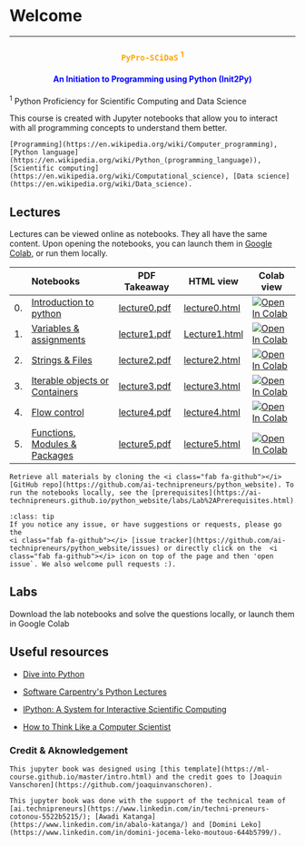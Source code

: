 
# Welcome

****

### <center> <b> <span style="color:orange;" >  `PyPro-SCiDaS` <sup>1</sup>  </span> </b></center> 


#### <center> <b> <span style="color:blue;"> An Initiation to Programming using Python (Init2Py) </span> </b></center>


<sup>1</sup> Python Proficiency for Scientific Computing and Data Science


This course is created with Jupyter notebooks that allow you to interact with all programming concepts to understand them better. 


```{admonition} Key words:
[Programming](https://en.wikipedia.org/wiki/Computer_programming), [Python language](https://en.wikipedia.org/wiki/Python_(programming_language)), [Scientific computing](https://en.wikipedia.org/wiki/Computational_science), [Data science](https://en.wikipedia.org/wiki/Data_science).
```


 

## Lectures
Lectures can be viewed online as notebooks. They all have the same content.
Upon opening the notebooks, you can <i class="fas fa-rocket"></i> launch them in [Google Colab](https://colab.research.google.com/), or run them locally.

|   | Notebooks          |     PDF Takeaway     |    HTML view   |    Colab view   |
|:--|:-------------------|----------------|------------|------------|
| 0. | [Introduction to python](https://github.com/ai-technipreneurs/python_course_colab_notebooks/blob/main/00_Lecture00.ipynb)               |  [lecture0.pdf](https://github.com/ai-technipreneurs/python_course_colab_notebooks/blob/main/pdfs/Lecture0.pdf)         | [lecture0.html](http://htmlpreview.github.io/?https://github.com/ai-technipreneurs/python_course_colab_notebooks/blob/main/htmls/Lecture0.html) | [![Open In Colab](https://colab.research.google.com/assets/colab-badge.svg)](https://colab.research.google.com/github/ai-technipreneurs/python_course_colab_notebooks/blob/main/00_Lecture00.ipynb)  | 
| 1. | [Variables & assignments](https://github.com/ai-technipreneurs/python_course_colab_notebooks/blob/main/01_Lecture01.ipynb)           |  [lecture1.pdf](https://github.com/ai-technipreneurs/python_course_colab_notebooks/blob/main/pdfs/Lecture1.pdf)      | [Lecture1.html](https://www.youtube.com/watch?v=xH2N5wODyMw&list=PLl4kuMJ32K2r2CUKkZSVVxDnjB4NM335-) |[![Open In Colab](https://colab.research.google.com/assets/colab-badge.svg)](https://colab.research.google.com/github/ai-technipreneurs/python_course_colab_notebooks/blob/main/01_Lecture01.ipynb) |
| 2. | [Strings & Files](https://github.com/ai-technipreneurs/python_course_colab_notebooks/blob/main/02_Lecture02.ipynb)             | [lecture2.pdf](https://github.com/ai-technipreneurs/python_course_colab_notebooks/blob/main/pdfs/Lecture2.pdf)        | [lecture2.html](https://www.youtube.com/watch?v=LuPh8LYpVL4&list=PLl4kuMJ32K2r2CUKkZSVVxDnjB4NM335-) | [![Open In Colab](https://colab.research.google.com/assets/colab-badge.svg)](https://colab.research.google.com/github/ai-technipreneurs/python_course_colab_notebooks/blob/main/02_Lecture02.ipynb) |
| 3. | [Iterable objects or Containers](https://github.com/ai-technipreneurs/python_course_colab_notebooks/blob/main/03_Lecture03.ipynb)       | [lecture3.pdf](https://github.com/ai-technipreneurs/python_course_colab_notebooks/blob/main/pdfs/Lecture3.pdf)    | [lecture3.html](https://www.youtube.com/watch?v=MzM87e-gC4s&list=PLl4kuMJ32K2r2CUKkZSVVxDnjB4NM335-) | [![Open In Colab](https://colab.research.google.com/assets/colab-badge.svg)](https://colab.research.google.com/github/ai-technipreneurs/python_course_colab_notebooks/blob/main/03_Lecture03.ipynb) |
| 4. | [Flow control](https://github.com/ai-technipreneurs/python_course_colab_notebooks/blob/main/04_Lecture04.ipynb)   | [lecture4.pdf](https://github.com/ai-technipreneurs/python_course_colab_notebooks/blob/main/pdfs/Lecture4.pdf)  | [lecture4.html](https://www.youtube.com/watch?v=cXwdHWJcqYs&list=PLl4kuMJ32K2r2CUKkZSVVxDnjB4NM335-) |[![Open In Colab](https://colab.research.google.com/assets/colab-badge.svg)](https://colab.research.google.com/github/ai-technipreneurs/python_course_colab_notebooks/blob/main/04_Lecture04.ipynb) |
| 5. | [Functions, Modules & Packages](https://github.com/ai-technipreneurs/python_course_colab_notebooks/blob/main/05_Lecture05.ipynb) |[lecture5.pdf](https://github.com/ai-technipreneurs/python_course_colab_notebooks/blob/main/pdfs/Lecture5.pdf) | [lecture5.html](https://www.youtube.com/watch?v=4jbJOCNR4P4&list=PLl4kuMJ32K2r2CUKkZSVVxDnjB4NM335-) | [![Open In Colab](https://colab.research.google.com/assets/colab-badge.svg)](https://colab.research.google.com/github/ai-technipreneurs/python_course_colab_notebooks/blob/main/05_Lecture05.ipynb) |





```{admonition} Get your hands dirty
Retrieve all materials by cloning the <i class="fab fa-github"></i> [GitHub repo](https://github.com/ai-technipreneurs/python_website). To run the notebooks locally, see the [prerequisites](https://ai-technipreneurs.github.io/python_website/labs/Lab%2APrerequisites.html).
```

```{admonition} Have some feedback?
:class: tip
If you notice any issue, or have suggestions or requests, please go the
<i class="fab fa-github"></i> [issue tracker](https://github.com/ai-technipreneurs/python_website/issues) or directly click on the  <i class="fab fa-github"></i> icon on top of the page and then 'open issue`. We also welcome pull requests :).
```

## Labs
Download the lab notebooks and solve the questions locally, or launch them in Google Colab 



## Useful resources

* [Dive into Python](http://www.diveintopython.net/toc/index.html)

* [Software Carpentry's Python Lectures](http://software-carpentry.org/4_0/python/)

* [IPython: A System for Interactive Scientific Computing](http://dx.doi.org/10.1109/MCSE.2007.53)

* [How to Think Like a Computer Scientist](http://www.greenteapress.com/thinkpython/thinkpython.html)



### Credit & Aknowledgement


```{admonition} Credit - Book Template
This jupyter book was designed using [this template](https://ml-course.github.io/master/intro.html) and the credit goes to [Joaquin Vanschoren](https://github.com/joaquinvanschoren).
```

```{admonition} Aknowledgement - Technical Support
This jupyter book was done with the support of the technical team of [ai.technipreneurs](https://www.linkedin.com/in/techni-preneurs-cotonou-5522b5215/); [Awadi Katanga](https://www.linkedin.com/in/abalo-katanga/) and [Domini Leko](https://www.linkedin.com/in/domini-jocema-leko-moutouo-644b5799/).
```


